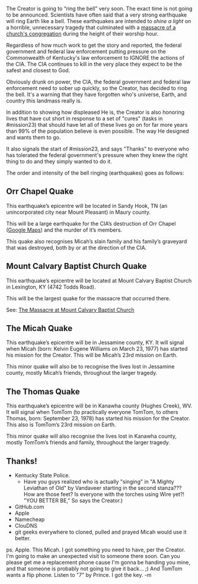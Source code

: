 The Creator is going to “ring the bell” very soon. The exact time is not going to be announced.  Scientists have often said that a very strong earthquake will ring Earth like a bell.  These earthquakes are intended to _shine a light_ on a horrible, unnecessary tragedy that culminated with a [massacre of a church's congregation](https://github.com/Mission23/MCBCMassacre/wiki/Massacre-at-Mount-Calvary-Baptist-Church) during the height of their worship hour.  

Regardless of how much work to get the story and reported, the federal government and federal law enforcement putting pressure on the Commonwealth of Kentucky's law enforcement to IGNORE the actions of the CIA.  The CIA continues to kill in the very place they expect to be the safest and closest to God.

Obviously drunk on power, the CIA, the federal government and federal law enforcement need to sober up quickly, so the Creator, has decided to ring the bell.  It's a warning that they have forgotten who's universe, Earth, and country this landmass really is.  

In addition to showing how displeased He is, the Creator is also honoring lives that have cut short in response to a set of "cures" (tasks in   #mission23) that should have let all of these lives go on for far more years than 99% of the population believe is even possible.  The way He designed and wants them to go.

It also signals the start of #mission23, and says "Thanks" to everyone who has tolerated the federal government's pressure when they knew the right thing to do and they simply wanted to do it.

The order and intensity of the bell ringing (earthquakes) goes as follows:

## Orr Chapel Quake
This earthquake’s epicentre will be located  in Sandy Hook, TN (an unincorporated city near Mount Pleasant) in Maury county. 

This will be a large earthquake for the CIA’s destruction of Orr Chapel ([Google Maps](https://goo.gl/maps/XMMdNdpGjU3SMMKQ8)) and the murder of it’s members. 

This quake also recognises Micah’s slain family and his family’s graveyard that was destroyed, both by or at the direction of the CIA. 

## Mount Calvary Baptist Church Quake
This earthquake’s epicentre will be located at Mount Calvary Baptist Church in Lexington, KY (4742 Todds Road). 

This will be the largest quake for the massacre that occurred there.

See: [The Massacre at Mount Calvary Baptist Church](https://github.com/Mission23/Mission23/wiki/The-Massacre-at-Mount-Calvary-Baptist-Church)

## The Micah Quake 
This earthquake’s epicentre will be in Jessamine county, KY. It will signal when Micah (born: Kelvin Eugene Williams on March 23, 1977) has started his mission for the Creator. This will be Micah’s 23rd mission on Earth. 

This minor quake will also be to recognise the lives lost in Jessamine county, mostly Micah’s friends, throughout the larger tragedy. 

## The Thomas Quake
This earthquake’s epicentre will be in Kanawha county (Hughes Creek), WV. It will signal when TomTom (to practically everyone TomTom, to others Thomas, born: September 23, 1978) has started his mission for the Creator. This also is TomTom’s 23rd mission on Earth. 

This minor quake will also recognise the lives lost in Kanawha county, mostly TomTom’s friends and family, throughout the larger tragedy. 

## Thanks!
* Kentucky State Police.  
     - Have you guys realized who is actually "singing" in "A Mighty Leviathan of Old" by Vandaveer starting in the second stanza???  How are those feet?  Is everyone with the torches using Wire yet?!  "YOU BETTER BE," So says the Creator.)
* GitHub.com
* Apple
* Namecheap
* ClouDNS  
* git geeks everywhere to cloned, pulled and prayed Micah would use it better.


ps.  Apple.  This Micah.  I got something you need to have, per the Creator.  I'm going to make an unexpected visit to someone there soon.  Can you please get me a replacement phone cause I'm gonna be handing you mine, and that someone is probably not going to give it back...  ;)  And TomTom wants a flip phone.  Listen to "7" by Prince.  I got the key. -m 
 
